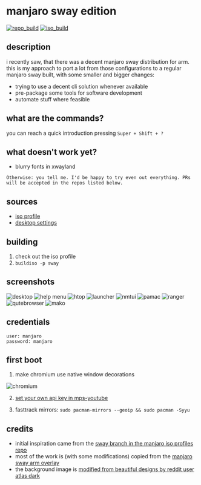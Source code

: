 # manjaro sway edition
[![repo_build](https://github.com/boredland/arch-repo/workflows/repo_build/badge.svg)](https://github.com/boredland/arch-repo/actions)
[![iso_build](https://github.com/boredland/manjaro-sway/workflows/iso_build/badge.svg?event=repository_dispatch)](https://github.com/boredland/manjaro-sway/actions)

## description

i recently saw, that there was a decent manjaro sway distribution for arm. this is my approach to port a lot from those configurations to a regular manjaro sway built, with some smaller and bigger changes:

- trying to use a decent cli solution whenever available
- pre-package some tools for software development
- automate stuff where feasible

## what are the commands?

you can reach a quick introduction pressing `Super + Shift + ?`

## what doesn't work yet?

- blurry fonts in xwayland

```
Otherwise: you tell me. I'd be happy to try even out everything. PRs will be accepted in the repos listed below.
```

## sources

- [iso profile](https://github.com/boredland/manjaro-iso-profiles/tree/main/community/sway)
- [desktop settings](https://github.com/boredland/arch-repo/tree/master/custom/manjaro-sway-settings)

## building

1. check out the iso profile
2. `buildiso -p sway`

## screenshots

![desktop](public/_includes/desktop.png?raw=true)
![help menu](public/_includes/help.png?raw=true)
![htop](public/_includes/htop.png?raw=true)
![launcher](public/_includes/launcher.png?raw=true)
![nmtui](public/_includes/nmtui.png?raw=true)
![pamac](public/_includes/pamac.png?raw=true)
![ranger](public/_includes/ranger.png?raw=true)
![qutebrowser](public/_includes/qutebrowser.png?raw=true)
![mako](public/_includes/mako.png?raw=true)

## credentials

```
user: manjaro
password: manjaro
```

## first boot

1. make chromium use native window decorations

![chromium](public/_includes/chromium.png?raw=true)

2. [set your own api key in mps-youtube](https://github.com/mps-youtube/mps-youtube/wiki/Troubleshooting#youtube-error-403-the-request-cannot-be-completed-because-you-have-exceeded-your-quota)

3. fasttrack mirrors: `sudo pacman-mirrors --geoip && sudo pacman -Syyu`

## credits

- initial inspiration came from the [sway branch in the manjaro iso profiles repo](https://gitlab.manjaro.org/profiles-and-settings/iso-profiles/-/tree/sway)
- most of the work is (with some modifications) copied from the [manjaro sway arm overlay](https://gitlab.manjaro.org/manjaro-arm/applications/arm-profiles/-/tree/master/overlays/sway)
- the background image is [modified from beautiful designs by reddit user atlas dark](https://www.reddit.com/r/wallpaper/comments/kekos0/1920x1080_all_resolutions_available_dark_light/)